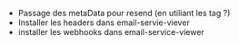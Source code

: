 - Passage des metaData pour resend (en utiliant les tag ?)
- Installer les headers dans email-servie-viever
- installer les webhooks dans email-service-viewer
